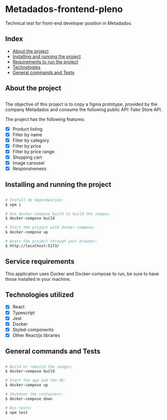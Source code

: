 # Metadados-frontend-pleno

Technical test for front-end developer position in Metadados.

## Index

- <a href="#-about">About the project</a>
- <a href="#-install">Installing and running the project</a>
- <a href="#-requirements">Requirements to run the project</a>
- <a href="#-tech">Technologies</a>
- <a href="#-commands">General commands and Tests</a>

## <h2 id="-about">About the project<h2>

The objective of this project is to copy a figma prototype, provided by the company Metadados
and consume the following public API: Fake Store API.

The project has the following features:

- [x] Product listing
- [x] Filter by name
- [x] Filter by category
- [x] Filter by price
- [x] Filter by price range
- [x] Shopping cart
- [x] Image carousel
- [x] Responsiveness

## <h2 id="-install">Installing and running the project<h2>

```bash
# Install de dependencies:
$ npm i

# Use docker-compose build to build the images:
$ docker-compose build

# Start the project with docker compose:
$ docker-compose up

# Acess the project through your browser:
$ http://localhost:5173/

```

## <h2 id="-requirements">Service requirements</h2>

This application uses Docker and Docker-compose to run, be sure to have those installed in your machine.

## <h2 id="-tech">Technologies utilized</h2>

- [x] React
- [x] Typescript
- [x] Jest
- [x] Docker
- [x] Styled-components
- [x] Other React/js libraries

## <h2 id="-commands">General commands and Tests<h2>

```bash
# Build or rebuild the images:
$ docker-compose build

# Start the app and the db:
$ docker-compose up

# Shutdown the containers:
$ docker-compose down

# Run tests:
$ npm test
```
